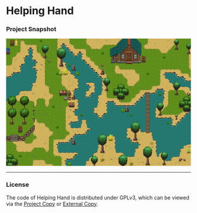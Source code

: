 # Helping Hand

### Project Snapshot

![project image](snapshots/unknown2.png)

---

### License
The code of Helping Hand is distributed under GPLv3, which can be viewed via the [Project Copy](COPYING) or [External Copy](https://www.gnu.org/licenses/gpl-3.0.en.html).
